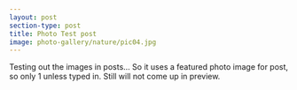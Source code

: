 ```yaml
---
layout: post
section-type: post
title: Photo Test post
image: photo-gallery/nature/pic04.jpg
---
```


Testing out the images in posts...
So it uses a featured photo image for post, so only 1 unless typed in.
Still will not come up in preview.
